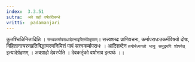 ```yaml
---
index:  3.3.51
sutra:  अवे ग्रहो वर्षप्रतिबन्धे
vritti:  padamanjari
---
```


कुतश्चिन्निमित्तादिति । `सत्त्वकर्मापराधादेरनावृष्टिर्भवेन्नृणाम्`। सत्त्वशब्दः प्राणिवचनः, कर्मापराधःउकर्मविषयो दोषः, विहितानाचरणप्रतिषिद्धाचरणनिमित्तं पापं सत्त्वकर्मापराधः । आदिशब्देन `तयोर्मध्यगतो भानुः समुद्रमपि शोषयेत्` इत्यादेर्ग्रहणम् ।
अवग्राहो देवस्येति । देवकर्तृको वर्षाभाव इत्यर्थः ।। 
